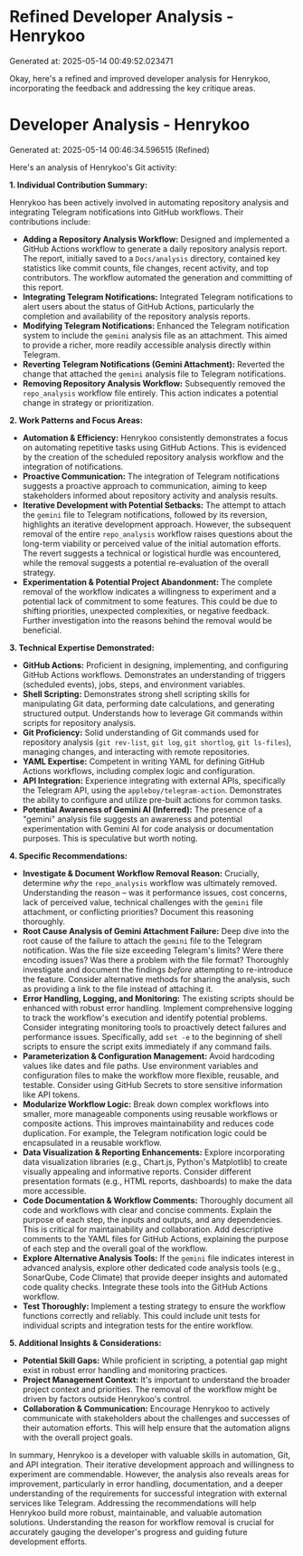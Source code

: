 # Refined Developer Analysis - Henrykoo
Generated at: 2025-05-14 00:49:52.023471

Okay, here's a refined and improved developer analysis for Henrykoo, incorporating the feedback and addressing the key critique areas.

# Developer Analysis - Henrykoo
Generated at: 2025-05-14 00:46:34.596515 (Refined)

Here's an analysis of Henrykoo's Git activity:

**1. Individual Contribution Summary:**

Henrykoo has been actively involved in automating repository analysis and integrating Telegram notifications into GitHub workflows. Their contributions include:

*   **Adding a Repository Analysis Workflow:** Designed and implemented a GitHub Actions workflow to generate a daily repository analysis report. The report, initially saved to a `Docs/analysis` directory, contained key statistics like commit counts, file changes, recent activity, and top contributors. The workflow automated the generation and committing of this report.
*   **Integrating Telegram Notifications:** Integrated Telegram notifications to alert users about the status of GitHub Actions, particularly the completion and availability of the repository analysis reports.
*   **Modifying Telegram Notifications:** Enhanced the Telegram notification system to include the `gemini` analysis file as an attachment.  This aimed to provide a richer, more readily accessible analysis directly within Telegram.
*   **Reverting Telegram Notifications (Gemini Attachment):** Reverted the change that attached the `gemini` analysis file to Telegram notifications.
*   **Removing Repository Analysis Workflow:** Subsequently removed the `repo_analysis` workflow file entirely.  This action indicates a potential change in strategy or prioritization.

**2. Work Patterns and Focus Areas:**

*   **Automation & Efficiency:**  Henrykoo consistently demonstrates a focus on automating repetitive tasks using GitHub Actions. This is evidenced by the creation of the scheduled repository analysis workflow and the integration of notifications.
*   **Proactive Communication:** The integration of Telegram notifications suggests a proactive approach to communication, aiming to keep stakeholders informed about repository activity and analysis results.
*   **Iterative Development with Potential Setbacks:** The attempt to attach the `gemini` file to Telegram notifications, followed by its reversion, highlights an iterative development approach. However, the subsequent removal of the entire `repo_analysis` workflow raises questions about the long-term viability or perceived value of the initial automation efforts. The revert suggests a technical or logistical hurdle was encountered, while the removal suggests a potential re-evaluation of the overall strategy.
*   **Experimentation & Potential Project Abandonment:** The complete removal of the workflow indicates a willingness to experiment and a potential lack of commitment to some features. This could be due to shifting priorities, unexpected complexities, or negative feedback. Further investigation into the reasons behind the removal would be beneficial.

**3. Technical Expertise Demonstrated:**

*   **GitHub Actions:** Proficient in designing, implementing, and configuring GitHub Actions workflows. Demonstrates an understanding of triggers (scheduled events), jobs, steps, and environment variables.
*   **Shell Scripting:** Demonstrates strong shell scripting skills for manipulating Git data, performing date calculations, and generating structured output.  Understands how to leverage Git commands within scripts for repository analysis.
*   **Git Proficiency:**  Solid understanding of Git commands used for repository analysis (`git rev-list`, `git log`, `git shortlog`, `git ls-files`), managing changes, and interacting with remote repositories.
*   **YAML Expertise:**  Competent in writing YAML for defining GitHub Actions workflows, including complex logic and configuration.
*   **API Integration:**  Experience integrating with external APIs, specifically the Telegram API, using the `appleboy/telegram-action`.  Demonstrates the ability to configure and utilize pre-built actions for common tasks.
*   **Potential Awareness of Gemini AI (Inferred):** The presence of a "gemini" analysis file suggests an awareness and potential experimentation with Gemini AI for code analysis or documentation purposes. This is speculative but worth noting.

**4. Specific Recommendations:**

*   **Investigate & Document Workflow Removal Reason:** Crucially, determine *why* the `repo_analysis` workflow was ultimately removed. Understanding the reason – was it performance issues, cost concerns, lack of perceived value, technical challenges with the `gemini` file attachment, or conflicting priorities? Document this reasoning thoroughly.
*   **Root Cause Analysis of Gemini Attachment Failure:** Deep dive into the root cause of the failure to attach the `gemini` file to the Telegram notification. Was the file size exceeding Telegram's limits? Were there encoding issues? Was there a problem with the file format? Thoroughly investigate and document the findings *before* attempting to re-introduce the feature. Consider alternative methods for sharing the analysis, such as providing a link to the file instead of attaching it.
*   **Error Handling, Logging, and Monitoring:** The existing scripts should be enhanced with robust error handling. Implement comprehensive logging to track the workflow's execution and identify potential problems. Consider integrating monitoring tools to proactively detect failures and performance issues.  Specifically, add `set -e` to the beginning of shell scripts to ensure the script exits immediately if any command fails.
*   **Parameterization & Configuration Management:**  Avoid hardcoding values like dates and file paths. Use environment variables and configuration files to make the workflow more flexible, reusable, and testable.  Consider using GitHub Secrets to store sensitive information like API tokens.
*   **Modularize Workflow Logic:** Break down complex workflows into smaller, more manageable components using reusable workflows or composite actions. This improves maintainability and reduces code duplication. For example, the Telegram notification logic could be encapsulated in a reusable workflow.
*   **Data Visualization & Reporting Enhancements:** Explore incorporating data visualization libraries (e.g., Chart.js, Python's Matplotlib) to create visually appealing and informative reports. Consider different presentation formats (e.g., HTML reports, dashboards) to make the data more accessible.
*   **Code Documentation & Workflow Comments:** Thoroughly document all code and workflows with clear and concise comments. Explain the purpose of each step, the inputs and outputs, and any dependencies. This is critical for maintainability and collaboration. Add descriptive comments to the YAML files for GitHub Actions, explaining the purpose of each step and the overall goal of the workflow.
*   **Explore Alternative Analysis Tools:** If the `gemini` file indicates interest in advanced analysis, explore other dedicated code analysis tools (e.g., SonarQube, Code Climate) that provide deeper insights and automated code quality checks. Integrate these tools into the GitHub Actions workflow.
*   **Test Thoroughly:** Implement a testing strategy to ensure the workflow functions correctly and reliably. This could include unit tests for individual scripts and integration tests for the entire workflow.

**5. Additional Insights & Considerations:**

*   **Potential Skill Gaps:** While proficient in scripting, a potential gap might exist in robust error handling and monitoring practices.
*   **Project Management Context:** It's important to understand the broader project context and priorities. The removal of the workflow might be driven by factors outside Henrykoo's control.
*   **Collaboration & Communication:** Encourage Henrykoo to actively communicate with stakeholders about the challenges and successes of their automation efforts. This will help ensure that the automation aligns with the overall project goals.

In summary, Henrykoo is a developer with valuable skills in automation, Git, and API integration. Their iterative development approach and willingness to experiment are commendable. However, the analysis also reveals areas for improvement, particularly in error handling, documentation, and a deeper understanding of the requirements for successful integration with external services like Telegram. Addressing the recommendations will help Henrykoo build more robust, maintainable, and valuable automation solutions. Understanding the reason for workflow removal is crucial for accurately gauging the developer's progress and guiding future development efforts.
